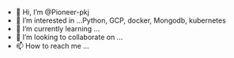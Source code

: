 - 👋 Hi, I’m @Pioneer-pkj
- 👀 I’m interested in ...Python, GCP, docker, Mongodb, kubernetes
- 🌱 I’m currently learning ...
- 💞️ I’m looking to collaborate on ...
- 📫 How to reach me ...

<!---
Pioneer-pkj/Pioneer-pkj is a ✨ special ✨ repository because its `README.md` (this file) appears on your GitHub profile.
You can click the Preview link to take a look at your changes.
--->
